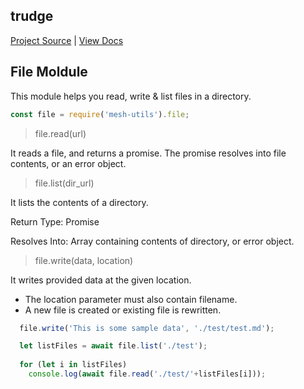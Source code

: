 ## trudge

[Project Source](https://github.com/pavittarx/trudge) | [View Docs](https://github.com/pavittarx/trudge/tree/docs)

## File Moldule 
This module helps you read, write & list files in a directory. 

```js
const file = require('mesh-utils').file;
```

> file.read(url)

It reads a file, and returns a promise. The promise resolves into file contents, or an error object.

> file.list(dir_url) 

It lists the contents of a directory. 

Return Type: Promise 

Resolves Into: Array containing contents of directory, or error object. 

> file.write(data, location)

It writes provided data at the given location. 
* The location parameter must also contain filename. 
* A new file is created or existing file is rewritten. 

```js
  file.write('This is some sample data', './test/test.md');

  let listFiles = await file.list('./test');
    
  for (let i in listFiles)
    console.log(await file.read('./test/'+listFiles[i]));
```
